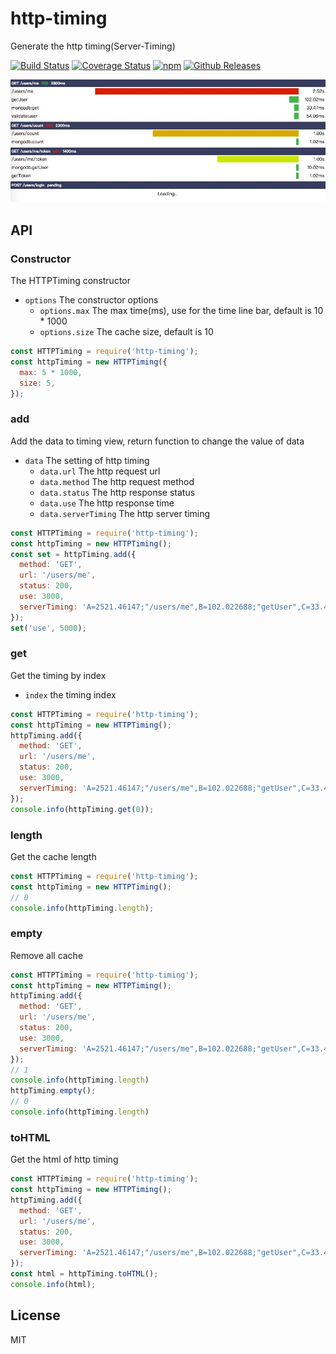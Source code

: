 # http-timing

Generate the http timing(Server-Timing)

[![Build Status](https://travis-ci.org/vicanso/http-timing.svg?branch=master)](https://travis-ci.org/vicanso/http-timing)
[![Coverage Status](https://img.shields.io/coveralls/vicanso/http-timing/master.svg?style=flat)](https://coveralls.io/r/vicanso/http-timing?branch=master)
[![npm](http://img.shields.io/npm/v/http-timing.svg?style=flat-square)](https://www.npmjs.org/package/http-timing)
[![Github Releases](https://img.shields.io/npm/dm/http-timing.svg?style=flat-square)](https://github.com/vicanso/http-timing)

![](assets/http-timing.jpeg)

## API

### Constructor

The HTTPTiming constructor

- `options` The constructor options
  - `options.max` The max time(ms), use for the time line bar, default is 10 * 1000
  - `options.size` The cache size, default is 10

```js
const HTTPTiming = require('http-timing');
const httpTiming = new HTTPTiming({
  max: 5 * 1000,
  size: 5,
});
```

### add

Add the data to timing view, return function to change the value of data

- `data` The setting of http timing
  - `data.url` The http request url
  - `data.method` The http request method
  - `data.status` The http response status
  - `data.use` The http response time
  - `data.serverTiming` The http server timing



```js
const HTTPTiming = require('http-timing');
const httpTiming = new HTTPTiming();
const set = httpTiming.add({
  method: 'GET',
  url: '/users/me',
  status: 200,
  use: 3000,
  serverTiming: 'A=2521.46147;"/users/me",B=102.022688;"getUser",C=33.468153;"mongodb:get",D=54.064163;"validate:user"',
});
set('use', 5000);
```

### get

Get the timing by index

- `index` the timing index

```js
const HTTPTiming = require('http-timing');
const httpTiming = new HTTPTiming();
httpTiming.add({
  method: 'GET',
  url: '/users/me',
  status: 200,
  use: 3000,
  serverTiming: 'A=2521.46147;"/users/me",B=102.022688;"getUser",C=33.468153;"mongodb:get",D=54.064163;"validate:user"',
});
console.info(httpTiming.get(0));
```

### length

Get the cache length

```js
const HTTPTiming = require('http-timing');
const httpTiming = new HTTPTiming();
// 0
console.info(httpTiming.length);
```

### empty

Remove all cache

```js
const HTTPTiming = require('http-timing');
const httpTiming = new HTTPTiming();
httpTiming.add({
  method: 'GET',
  url: '/users/me',
  status: 200,
  use: 3000,
  serverTiming: 'A=2521.46147;"/users/me",B=102.022688;"getUser",C=33.468153;"mongodb:get",D=54.064163;"validate:user"',
});
// 1
console.info(httpTiming.length)
httpTiming.empty();
// 0
console.info(httpTiming.length)
```

### toHTML

Get the html of http timing

```js
const HTTPTiming = require('http-timing');
const httpTiming = new HTTPTiming();
httpTiming.add({
  method: 'GET',
  url: '/users/me',
  status: 200,
  use: 3000,
  serverTiming: 'A=2521.46147;"/users/me",B=102.022688;"getUser",C=33.468153;"mongodb:get",D=54.064163;"validate:user"',
});
const html = httpTiming.toHTML();
console.info(html);
```

## License

MIT
